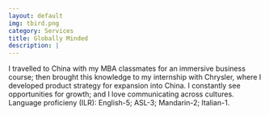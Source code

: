 ```yaml
---
layout: default
img: tbird.png
category: Services
title: Globally Minded
description: |
---
```

I travelled to China with my MBA classmates for an immersive business course; then brought this knowledge to my internship with Chrysler, where I developed product strategy for expansion into China.  I constantly see opportunities for growth; and I love communicating across cultures.  Language proficieny (ILR): English-5; ASL-3; Mandarin-2; Italian-1.
